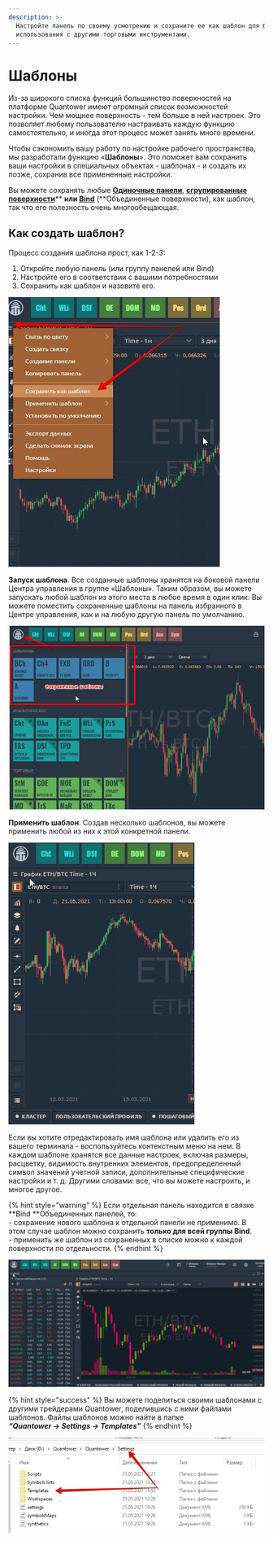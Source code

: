 ```yaml
---
description: >-
  Настройте панель по своему усмотрению и сохраните ее как шаблон для быстрого
  использования с другими торговыми инструментами.
---
```


# Шаблоны

Из-за широкого списка функций большинство поверхностей на платформе Quantower имеют огромный список возможностей настройки. Чем мощнее поверхность - тем больше в ней настроек. Это позволяет любому пользователю настраивать каждую функцию самостоятельно, и иногда этот процесс может занять много времени.

Чтобы сэкономить вашу работу по настройке рабочего пространства, мы разработали функцию «**Шаблоны**». Это поможет вам сохранить ваши настройки в специальных объектах - шаблонах - и создать их позже, сохранив все примененные настройки.

Вы можете сохранять любые [**Одиночные панели**](https://app.gitbook.com/@quantower/s/quantower-ru/\~/drafts/-MaEToFHUmH6IcARPyfA/general-settings/standalone-panels), [**сгрупированные поверхности**](https://app.gitbook.com/@quantower/s/quantower-ru/\~/drafts/-MaEToFHUmH6IcARPyfA/general-settings/group-of-panels)** **или [**Bind**](binds.md)** (**Объединенные поверхности), как шаблон, так что его полезность очень многообещающая.&#x20;

## Как создать шаблон?

Процесс создания шаблона прост, как 1-2-3:

1. Откройте любую панель (или группу панелей или  Bind)
2. Настройте его в соответствии с вашими потребностями
3. Сохранить как шаблон и назовите его.

![Параметр «Сохранить как шаблон» в контекстном меню панели.](../.gitbook/assets/sokhranit-kak-shablon.jpg)

**Запуск шаблона**. Все созданные шаблоны хранятся на боковой панели Центра управления в группе «Шаблоны». Таким образом, вы можете запускать любой шаблон из этого места в любое время в один клик. Вы можете поместить сохраненные шаблоны на панель избранного в Центре управления, как и на любую другую панель по умолчанию.

![Раздел "Шаблоны" на боковой панели центра управления](../.gitbook/assets/sokhranennye-shablony.png)

**Применить шаблон**. Создав несколько шаблонов, вы можете применить любой из них к этой конкретной панели. \
&#x20;                                      &#x20;

![Применить шаблон из сохраненных](../.gitbook/assets/primenit-shablon.gif)

&#x20;Если вы хотите отредактировать имя шаблона или удалить его из вашего терминала - воспользуйтесь контекстным меню на нем. В каждом шаблоне хранятся все данные настроек, включая размеры, расцветку, видимость внутренних элементов, предопределенный символ значений учетной записи, дополнительные специфические настройки и т. д. Другими словами: все, что вы можете настроить, и многое другое.

{% hint style="warning" %}
Если отдельная панель находится в связке **Bind **Объединенных панелей, то:\
\- сохранение нового шаблона к отдельной панели не применимо. В этом случае шаблон можно сохранить **только для всей группы Bind**. \
\- применить же шаблон из сохраненных в списке можно к каждой поверхности по отдельности.
{% endhint %}

![](../.gitbook/assets/shablon-v-bind.gif)

{% hint style="success" %}
Вы можете поделиться своими шаблонами с другими трейдерами Quantower, поделившись с ними файлами шаблонов. Файлы шаблонов можно найти в папке \
&#x20;_**“Quantower -> Settings -> Templates”**_
{% endhint %}

![](../.gitbook/assets/papka-shablony.png)
